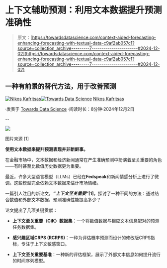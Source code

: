 # 上下文辅助预测：利用文本数据提升预测准确性

> 原文：[https://towardsdatascience.com/context-aided-forecasting-enhancing-forecasting-with-textual-data-c9af2ab057c1?source=collection_archive---------7-----------------------#2024-12-02](https://towardsdatascience.com/context-aided-forecasting-enhancing-forecasting-with-textual-data-c9af2ab057c1?source=collection_archive---------7-----------------------#2024-12-02)

## 一种有前景的替代方法，用于改善预测

[](https://medium.com/@nikoskafritsas?source=post_page---byline--c9af2ab057c1--------------------------------)[![Nikos Kafritsas](../Images/de965cfcd8fbd8e1baf849017d365cbb.png)](https://medium.com/@nikoskafritsas?source=post_page---byline--c9af2ab057c1--------------------------------)[](https://towardsdatascience.com/?source=post_page---byline--c9af2ab057c1--------------------------------)[![Towards Data Science](../Images/a6ff2676ffcc0c7aad8aaf1d79379785.png)](https://towardsdatascience.com/?source=post_page---byline--c9af2ab057c1--------------------------------) [Nikos Kafritsas](https://medium.com/@nikoskafritsas?source=post_page---byline--c9af2ab057c1--------------------------------)

·发表于 [Towards Data Science](https://towardsdatascience.com/?source=post_page---byline--c9af2ab057c1--------------------------------) ·阅读时长：8分钟·2024年12月2日

--

![](../Images/34fc66f975796666886b91967daef31d.png)

图片来源 [1]

**使用文本数据来提升预测表现并非新鲜事。**

在金融市场中，文本数据和经济新闻通常在产生准确预测中扮演着至关重要的角色——有时甚至比数值历史数据更为重要。

最近，许多大型语言模型（LLMs）已经在**Fedspeak**和新闻情感分析上进行了微调。这些模型完全依赖文本数据来估计市场情绪。

一篇引人注目的新论文，***“上下文至关重要”*[1]**，探讨了一种不同的方法：通过结合数值和外部文本数据，预测准确性能提高多少？

论文提出了几项关键贡献：

+   **上下文至关重要（CiK）数据集**：一个将数值数据与相应文本信息配对的预测任务数据集。

+   **感兴趣区域CRPS (RCRPS)**：一种为评估概率预测而设计的修改版CRPS指标，专注于上下文敏感窗口。

+   **上下文至关重要基准**：一种新的评估框架，展示了外部文本信息如何提升流行的时间序列模型。
